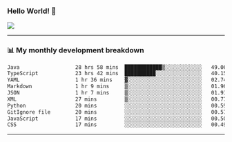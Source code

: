 ### Hello World! 👋

<a>
  <img align="center" src="https://github-readme-stats.vercel.app/api?username=megatunger&count_private=true&include_all_commits=true&bg_color=30,56CCF2,2F80ED&title_color=fff&text_color=fff" />
</a>

------
### 📊 My monthly development breakdown

<!--START_SECTION:waka-->

```txt
Java                  28 hrs 58 mins  ████████████▒░░░░░░░░░░░░   49.06 %
TypeScript            23 hrs 42 mins  ██████████░░░░░░░░░░░░░░░   40.15 %
YAML                  1 hr 36 mins    ▓░░░░░░░░░░░░░░░░░░░░░░░░   02.74 %
Markdown              1 hr 9 mins     ▒░░░░░░░░░░░░░░░░░░░░░░░░   01.96 %
JSON                  1 hr 7 mins     ▒░░░░░░░░░░░░░░░░░░░░░░░░   01.91 %
XML                   27 mins         ▒░░░░░░░░░░░░░░░░░░░░░░░░   00.77 %
Python                20 mins         ░░░░░░░░░░░░░░░░░░░░░░░░░   00.59 %
GitIgnore file        20 mins         ░░░░░░░░░░░░░░░░░░░░░░░░░   00.57 %
JavaScript            17 mins         ░░░░░░░░░░░░░░░░░░░░░░░░░   00.50 %
CSS                   17 mins         ░░░░░░░░░░░░░░░░░░░░░░░░░   00.49 %
```

<!--END_SECTION:waka-->

------
